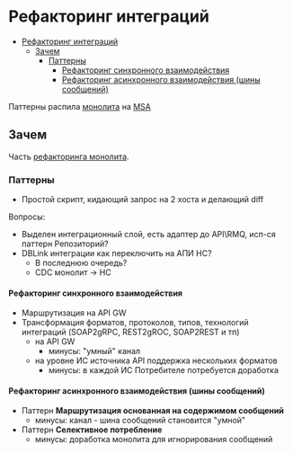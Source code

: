 # Рефакторинг интеграций

- [Рефакторинг интеграций](#рефакторинг-интеграций)
  - [Зачем](#зачем)
    - [Паттерны](#паттерны)
      - [Рефакторинг синхронного взаимодействия](#рефакторинг-синхронного-взаимодействия)
      - [Рефакторинг асинхронного взаимодействия (шины сообщений)](#рефакторинг-асинхронного-взаимодействия-шины-сообщений)

Паттерны распила [монолита](../../style/monolit.md) на [MSA](../../style/msa.md)

## Зачем

Часть [рефакторинга монолита](monolit2msa.md).

### Паттерны

- Простой скрипт, кидающий запрос на 2 хоста и делающий diff

Вопросы:

- Выделен интеграционный слой, есть адаптер до API\RMQ, исп-ся паттерн Репозиторий?
- DBLink интеграции как переключить на АПИ НС?
  - В последнюю очередь?
  - CDC монолит -> НС

#### Рефакторинг синхронного взаимодействия

- Маршрутизация на API GW
- Трансформация форматов, протоколов, типов, технологий интеграций (SOAP2gRPC, REST2gROC, SOAP2REST и тп)
	- на API GW
    	- минусы: "умный" канал
	- на уровне ИС источника API поддержка нескольких форматов
		- минусы: в каждой ИС Потребителе потребуется доработка

#### Рефакторинг асинхронного взаимодействия (шины сообщений)

- Паттерн __Маршрутизация основанная на содержимом сообщений__
  - минусы: канал - шина сообщений становится "умной"
- Паттерн __Селективное потребление__
  - минусы: доработка монолита для игнорирования сообщений

